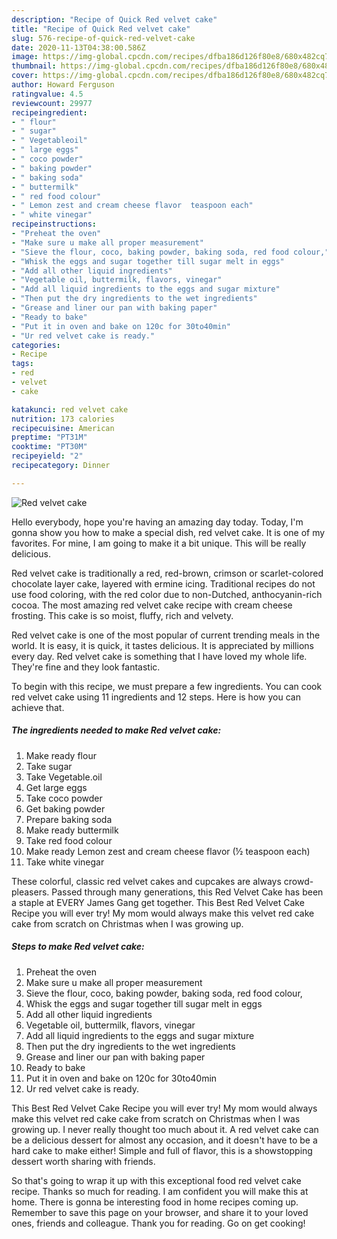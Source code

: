```yaml
---
description: "Recipe of Quick Red velvet cake"
title: "Recipe of Quick Red velvet cake"
slug: 576-recipe-of-quick-red-velvet-cake
date: 2020-11-13T04:38:00.586Z
image: https://img-global.cpcdn.com/recipes/dfba186d126f80e8/680x482cq70/red-velvet-cake-recipe-main-photo.jpg
thumbnail: https://img-global.cpcdn.com/recipes/dfba186d126f80e8/680x482cq70/red-velvet-cake-recipe-main-photo.jpg
cover: https://img-global.cpcdn.com/recipes/dfba186d126f80e8/680x482cq70/red-velvet-cake-recipe-main-photo.jpg
author: Howard Ferguson
ratingvalue: 4.5
reviewcount: 29977
recipeingredient:
- " flour"
- " sugar"
- " Vegetableoil"
- " large eggs"
- " coco powder"
- " baking powder"
- " baking soda"
- " buttermilk"
- " red food colour"
- " Lemon zest and cream cheese flavor  teaspoon each"
- " white vinegar"
recipeinstructions:
- "Preheat the oven"
- "Make sure u make all proper measurement"
- "Sieve the flour, coco, baking powder, baking soda, red food colour,"
- "Whisk the eggs and sugar together till sugar melt in eggs"
- "Add all other liquid ingredients"
- "Vegetable oil, buttermilk, flavors, vinegar"
- "Add all liquid ingredients to the eggs and sugar mixture"
- "Then put the dry ingredients to the wet ingredients"
- "Grease and liner our pan with baking paper"
- "Ready to bake"
- "Put it in oven and bake on 120c for 30to40min"
- "Ur red velvet cake is ready."
categories:
- Recipe
tags:
- red
- velvet
- cake

katakunci: red velvet cake 
nutrition: 173 calories
recipecuisine: American
preptime: "PT31M"
cooktime: "PT30M"
recipeyield: "2"
recipecategory: Dinner

---
```



![Red velvet cake](https://img-global.cpcdn.com/recipes/dfba186d126f80e8/680x482cq70/red-velvet-cake-recipe-main-photo.jpg)

Hello everybody, hope you're having an amazing day today. Today, I'm gonna show you how to make a special dish, red velvet cake. It is one of my favorites. For mine, I am going to make it a bit unique. This will be really delicious.

Red velvet cake is traditionally a red, red-brown, crimson or scarlet-colored chocolate layer cake, layered with ermine icing. Traditional recipes do not use food coloring, with the red color due to non-Dutched, anthocyanin-rich cocoa. The most amazing red velvet cake recipe with cream cheese frosting. This cake is so moist, fluffy, rich and velvety.

Red velvet cake is one of the most popular of current trending meals in the world. It is easy, it is quick, it tastes delicious. It is appreciated by millions every day. Red velvet cake is something that I have loved my whole life. They're fine and they look fantastic.


To begin with this recipe, we must prepare a few ingredients. You can cook red velvet cake using 11 ingredients and 12 steps. Here is how you can achieve that.

<!--inarticleads1-->

##### The ingredients needed to make Red velvet cake:

1. Make ready  flour
1. Take  sugar
1. Take  Vegetable.oil
1. Get  large eggs
1. Take  coco powder
1. Get  baking powder
1. Prepare  baking soda
1. Make ready  buttermilk
1. Take  red food colour
1. Make ready  Lemon zest and cream cheese flavor (½ teaspoon each)
1. Take  white vinegar


These colorful, classic red velvet cakes and cupcakes are always crowd-pleasers. Passed through many generations, this Red Velvet Cake has been a staple at EVERY James Gang get together. This Best Red Velvet Cake Recipe you will ever try! My mom would always make this velvet red cake cake from scratch on Christmas when I was growing up. 

<!--inarticleads2-->

##### Steps to make Red velvet cake:

1. Preheat the oven
1. Make sure u make all proper measurement
1. Sieve the flour, coco, baking powder, baking soda, red food colour,
1. Whisk the eggs and sugar together till sugar melt in eggs
1. Add all other liquid ingredients
1. Vegetable oil, buttermilk, flavors, vinegar
1. Add all liquid ingredients to the eggs and sugar mixture
1. Then put the dry ingredients to the wet ingredients
1. Grease and liner our pan with baking paper
1. Ready to bake
1. Put it in oven and bake on 120c for 30to40min
1. Ur red velvet cake is ready.


This Best Red Velvet Cake Recipe you will ever try! My mom would always make this velvet red cake cake from scratch on Christmas when I was growing up. I never really thought too much about it. A red velvet cake can be a delicious dessert for almost any occasion, and it doesn&#39;t have to be a hard cake to make either! Simple and full of flavor, this is a showstopping dessert worth sharing with friends. 

So that's going to wrap it up with this exceptional food red velvet cake recipe. Thanks so much for reading. I am confident you will make this at home. There is gonna be interesting food in home recipes coming up. Remember to save this page on your browser, and share it to your loved ones, friends and colleague. Thank you for reading. Go on get cooking!
